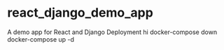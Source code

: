 # react_django_demo_app
A demo app for React and Django Deployment
hi
docker-compose down
docker-compose up -d
